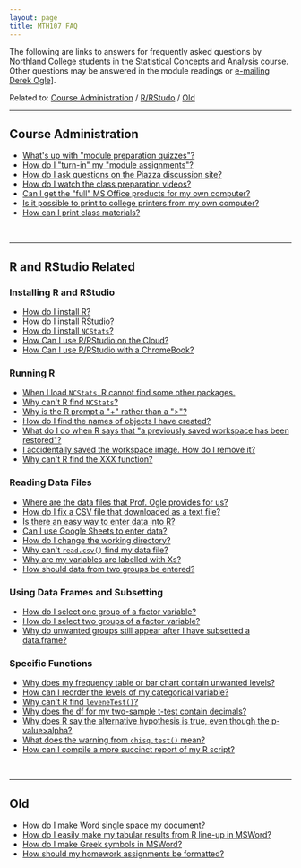 ```yaml
---
layout: page
title: MTH107 FAQ
---
```


<div class="alert alert-success">
The following are links to answers for frequently asked questions by Northland College students in the Statistical Concepts and Analysis course. Other questions may be answered in the module readings or <a href="mailto:dogle@northland.edu">e-mailing Derek Ogle]</a>.
</div>

Related to: [Course Administration](#course-administration) / [R/RStudo](#r-and-rstudio-related) / [Old](#old)

----

## Course Administration
* [What's up with "module preparation quizzes"?](FAQs/mod-prep-quiz)
* [How do I "turn-in" my "module assignments"?](FAQs/turnin-assignment)
* [How do I ask questions on the Piazza discussion site?](FAQs/Piazza)
* [How do I watch the class preparation videos?](FAQs/videos)
* [Can I get the "full" MS Office products for my own computer?](FAQs/getMSOffice)
* [Is it possible to print to college printers from my own computer?](FAQs/printOwnComputer)
* [How can I print class materials?](FAQs/PrintResources)

&nbsp;

----

## R and RStudio Related
### Installing R and RStudio
* [How do I install R?](FAQs/installR.html)
* [How do I install RStudio?](FAQs/installRStudio.html)
* [How do I install `NCStats`?](FAQs/install-NCStats.html)
* [How Can I use R/RStudio on the Cloud?](FAQs/RStudioCloud.html)
* [How Can I use R/RStudio with a ChromeBook?](FAQs/ChromeBook.html)

### Running R
* [When I load `NCStats`, R cannot find some other packages.](FAQs/install-other-packages.html)
* [Why can't R find `NCStats`?](FAQs/cant-find-NCStats.html)
* [Why is the R prompt a "+" rather than a ">"?](FAQs/plus-prompt.html)
* [How do I find the names of objects I have created?](FAQs/object-names.html)
* [What do I do when R says that "a previously saved workspace has been restored"?](FAQs/saved-workspace.html)
* [I accidentally saved the workspace image. How do I remove it?](FAQs/removing-saved-workspace.html)
* [Why can't R find the XXX function?](FAQs/cant-find-function.html)

### Reading Data Files
* [Where are the data files that Prof. Ogle provides for us?](FAQs/where-data)
* [How do I fix a CSV file that downloaded as a text file?](FAQs/fix-CSV-download)
* [Is there an easy way to enter data into R?](FAQs/enter-data.html)
* [Can I use Google Sheets to enter data?](FAQs/enter-data-google-sheets.html)
* [How do I change the working directory?](FAQs/changing-working-directory.html)
* [Why can't `read.csv()` find my data file?](FAQs/cant-find-file.html)
* [Why are my variables are labelled with Xs?](FAQs/variable-called-V1.html)
* [How should data from two groups be entered?](FAQs/stacked-data.html)

### Using Data Frames and Subsetting
* [How do I select one group of a factor variable?](FAQs/subset-1group.html)
* [How do I select two groups of a factor variable?](FAQs/subset-2groups.html)
* [Why do unwanted groups still appear after I have subsetted a data.frame?](FAQs/unwanted-groups.html)

### Specific Functions
* [Why does my frequency table or bar chart contain unwanted levels?](FAQs/freqtable-levels-problem.html)
* [How can I reorder the levels of my categorical variable?](FAQs/reorder-levels.html)
* [Why can't R find `leveneTest()`?](FAQs/cant-find-Levenes.html)
* [Why does the df for my two-sample t-test contain decimals?](FAQs/t2test-df-decimals.html)
* [Why does R say the alternative hypothesis is true, even though the p-value>alpha?](FAQs/alt-hyp-misinterp.html)
* [What does the warning from `chisq.test()` mean?](FAQs/chisq-warning.html)
* [How can I compile a more succinct report of my R script?](FAQs/compileScript)

&nbsp;

----

## Old
* [How do I make Word single space my document?](FAQs/Word_SingleSpace)
* [How do I easily make my tabular results from R line-up in MSWord?](FAQs/Word_RLineup)
* [How do I make Greek symbols in MSWord?](FAQs/Word_GreekLetters)
* [How should my homework assignments be formatted?](hwformat)
